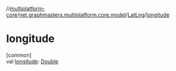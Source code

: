 //[multiplatform-core](../../../index.md)/[net.graphmasters.multiplatform.core.model](../index.md)/[LatLng](index.md)/[longitude](longitude.md)

# longitude

[common]\
val [longitude](longitude.md): [Double](https://kotlinlang.org/api/latest/jvm/stdlib/kotlin/-double/index.html)
